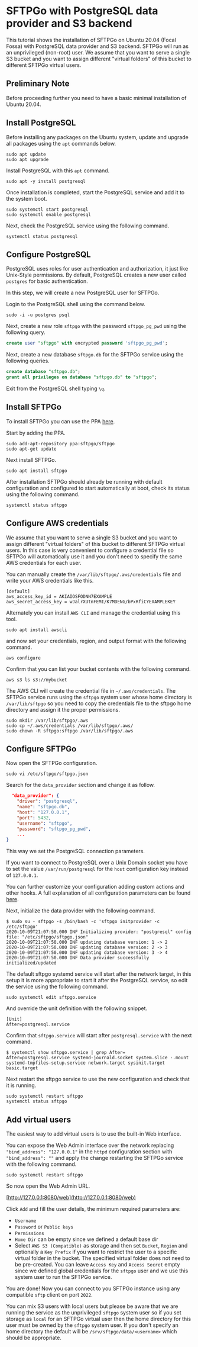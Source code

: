 # SFTPGo with PostgreSQL data provider and S3 backend

This tutorial shows the installation of SFTPGo on Ubuntu 20.04 (Focal Fossa) with PostgreSQL data provider and S3 backend. SFTPGo will run as an unprivileged (non-root) user. We assume that you want to serve a single S3 bucket and you want to assign different "virtual folders" of this bucket to different SFTPGo virtual users.

## Preliminary Note

Before proceeding further you need to have a basic minimal installation of Ubuntu 20.04.

## Install PostgreSQL

Before installing any packages on the Ubuntu system, update and upgrade all packages using the `apt` commands below.

```shell
sudo apt update
sudo apt upgrade
```

Install PostgreSQL with this `apt` command.

```shell
sudo apt -y install postgresql
```

Once installation is completed, start the PostgreSQL service and add it to the system boot.

```shell
sudo systemctl start postgresql
sudo systemctl enable postgresql
```

Next, check the PostgreSQL service using the following command.

```shell
systemctl status postgresql
```

## Configure PostgreSQL

PostgreSQL uses roles for user authentication and authorization, it just like Unix-Style permissions. By default, PostgreSQL creates a new user called `postgres` for basic authentication.

In this step, we will create a new PostgreSQL user for SFTPGo.

Login to the PostgreSQL shell using the command below.

```shell
sudo -i -u postgres psql
```

Next, create a new role `sftpgo` with the password `sftpgo_pg_pwd` using the following query.

```sql
create user "sftpgo" with encrypted password 'sftpgo_pg_pwd';
```

Next, create a new database `sftpgo.db` for the SFTPGo service using the following queries.

```sql
create database "sftpgo.db";
grant all privileges on database "sftpgo.db" to "sftpgo";
```

Exit from the PostgreSQL shell typing `\q`.

## Install SFTPGo

To install SFTPGo you can use the PPA [here](https://launchpad.net/~sftpgo/+archive/ubuntu/sftpgo).

Start by adding the PPA.

```shell
sudo add-apt-repository ppa:sftpgo/sftpgo
sudo apt-get update
```

Next install SFTPGo.

```shell
sudo apt install sftpgo
```

After installation SFTPGo should already be running with default configuration and configured to start automatically at boot, check its status using the following command.

```shell
systemctl status sftpgo
```

## Configure AWS credentials

We assume that you want to serve a single S3 bucket and you want to assign different "virtual folders" of this bucket to different SFTPGo virtual users. In this case is very convenient to configure a credential file so SFTPGo will automatically use it and you don't need to specify the same AWS credentials for each user.

You can manually create the `/var/lib/sftpgo/.aws/credentials` file and write your AWS credentials like this.

```shell
[default]
aws_access_key_id = AKIAIOSFODNN7EXAMPLE
aws_secret_access_key = wJalrXUtnFEMI/K7MDENG/bPxRfiCYEXAMPLEKEY
```

Alternately you can install `AWS CLI` and manage the credential using this tool.

```shell
sudo apt install awscli
```

and now set your credentials, region, and output format with the following command.

```shell
aws configure
```

Confirm that you can list your bucket contents with the following command.

```shell
aws s3 ls s3://mybucket
```

The AWS CLI will create the credential file in `~/.aws/credentials`. The SFTPGo service runs using the `sftpgo` system user whose home directory is `/var/lib/sftpgo` so you need to copy the credentials file to the sftpgo home directory and assign it the proper permissions.

```shell
sudo mkdir /var/lib/sftpgo/.aws
sudo cp ~/.aws/credentials /var/lib/sftpgo/.aws/
sudo chown -R sftpgo:sftpgo /var/lib/sftpgo/.aws
```

## Configure SFTPGo

Now open the SFTPGo configuration.

```shell
sudo vi /etc/sftpgo/sftpgo.json
```

Search for the `data_provider` section and change it as follow.

```json
  "data_provider": {
    "driver": "postgresql",
    "name": "sftpgo.db",
    "host": "127.0.0.1",
    "port": 5432,
    "username": "sftpgo",
    "password": "sftpgo_pg_pwd",
    ...
}
```

This way we set the PostgreSQL connection parameters.

If you want to connect to PostgreSQL over a Unix Domain socket you have to set the value `/var/run/postgresql` for the `host` configuration key instead of `127.0.0.1`.

You can further customize your configuration adding custom actions and other hooks. A full explanation of all configuration parameters can be found [here](../full-configuration.md).

Next, initialize the data provider with the following command.

```shell
$ sudo su - sftpgo -s /bin/bash -c 'sftpgo initprovider -c /etc/sftpgo'
2020-10-09T21:07:50.000 INF Initializing provider: "postgresql" config file: "/etc/sftpgo/sftpgo.json"
2020-10-09T21:07:50.000 INF updating database version: 1 -> 2
2020-10-09T21:07:50.000 INF updating database version: 2 -> 3
2020-10-09T21:07:50.000 INF updating database version: 3 -> 4
2020-10-09T21:07:50.000 INF Data provider successfully initialized/updated
```

The default sftpgo systemd service will start after the network target, in this setup it is more appropriate to start it after the PostgreSQL service, so edit the service using the following command.

```shell
sudo systemctl edit sftpgo.service
```

And override the unit definition with the following snippet.

```shell
[Unit]
After=postgresql.service
```

Confirm that `sftpgo.service` will start after `postgresql.service` with the next command.

```shell
$ systemctl show sftpgo.service | grep After=
After=postgresql.service systemd-journald.socket system.slice -.mount systemd-tmpfiles-setup.service network.target sysinit.target basic.target
```

Next restart the sftpgo service to use the new configuration and check that it is running.

```shell
sudo systemctl restart sftpgo
systemctl status sftpgo
```

## Add virtual users

The easiest way to add virtual users is to use the built-in Web interface.

You can expose the Web Admin interface over the network replacing `"bind_address": "127.0.0.1"` in the `httpd` configuration section with `"bind_address": ""` and apply the change restarting the SFTPGo service with the following command.

```shell
sudo systemctl restart sftpgo
```

So now open the Web Admin URL.

[http://127.0.0.1:8080/web](http://127.0.0.1:8080/web)

Click `Add` and fill the user details, the minimum required parameters are:

- `Username`
- `Password` or `Public keys`
- `Permissions`
- `Home Dir` can be empty since we defined a default base dir
- Select `AWS S3 (Compatible)` as storage and then set `Bucket`, `Region` and optionally a `Key Prefix` if you want to restrict the user to a specific virtual folder in the bucket. The specified virtual folder does not need to be pre-created. You can leave `Access Key` and `Access Secret` empty since we defined global credentials for the `sftpgo` user and we use this system user to run the SFTPGo service.

You are done! Now you can connect to you SFTPGo instance using any compatible `sftp` client on port `2022`.

You can mix S3 users with local users but please be aware that we are running the service as the unprivileged `sftpgo` system user so if you set storage as `local` for an SFTPGo virtual user then the home directory for this user must be owned by the `sftpgo` system user. If you don't specify an home directory the default will be `/srv/sftpgo/data/<username>` which should be appropriate.

